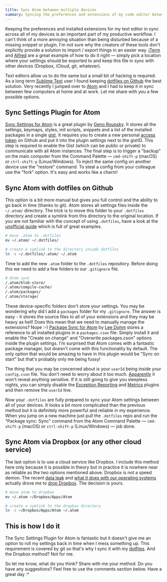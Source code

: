 ```yaml
---
title: Sync Atom between multiple devices
summary: Syncing the preferences and extensions of my code editor between all of my devices is part of my productive workflow. Here are a few methods to do it with Atom.
---
```


Keeping the preferences and installed extensions for my text editor in sync across all of my devices is an important part of my productive workflow. I can't think of a more annoying situation than being disturbed because of a missing snippet or plugin. I'm not sure why the creators of these tools don't explicitly provide a solution to import / export things in an easier way. [iTerm](https://www.iterm2.com/) and [Alfred](https://www.alfredapp.com/) are a great example of how to do it right — simply pick a location where your settings should be exported to and keep this file in sync with other devices (Dropbox, iCloud, git, whatever).

Text editors allow us to do the same but a small bit of hacking is required. As a long term [Sublime Text](https://www.sublimetext.com/) user I found keeping [dotfiles on Github](https://dotfiles.github.io/) the best solution. Very recently I jumped over to [Atom](https://atom.io/) and I had to keep it in sync between few computers at home and at work. Let me share with you a few possible options.

## Sync Settings Plugin for Atom

[Sync Settings for Atom](https://atom.io/packages/sync-settings) is a great plugin by [Geno Roupsky](https://github.com/groupsky). It stores all the settings, keymaps, styles, init scripts, snippets and a list of the installed packages in a single [gist](https://gist.github.com/). It requires you to create a new personal [access token](https://github.com/settings/tokens/new) on Github and put it into the plugin settings next to the gistID. This step is required to enable the Gist (which can be public or private) to communicate with all Atom instances. The final step is to trigger a "backup" on the main computer from the Command Palette — `cmd-shift-p` (macOS) or `ctrl-shift-p` (Linux/Windows). To inject the same config on another device use the "restore" command. To steal a config from your colleague use the "fork" option. It's easy and works like a charm!

## Sync Atom with dotfiles on Github

This option is a bit more manual but gives you full control and the ability to go back in time (thanks to git). Atom stores all settings files inside the `~/.atom/` directory. The trick is to move this folder to your `.dotfiles` directory and create a symlink from this directory to the original location. If you are not familiar with the concept of using `.dotfiles`, have a look at the [unofficial guide](https://dotfiles.github.io/) which is full of great examples.

```bash
# move .atom to .dotfiles
mv ~/.atom/ ~/.dotfiles/

# create a symlink to the directory inside dotfiles
ln -s ~/.dotfiles/.atom/ ~/.atom
```

Time to add the new `.atom` folder to the `.dotfiles` repository. Before doing this we need to add a few folders to our `.gitignore` file.

```bash
# Atom sync
/.atom/blob-store/
/.atom/compile-cache/
/.atom/packages/
/.atom/storage/
```

These device-specific folders don't store your settings. You may be wondering why did I add a `packages` folder for my `.gitignore`. The answer is easy - it stores the source files to all of your extensions and they may be heavy as hell! Does this mean that we need to manually manage the extensions? Nope :-) [Package Sync for Atom](https://atom.io/packages/package-sync) by [Lee Dohm](https://github.com/lee-dohm) stores a reference to all installed plugins in a `packages.cson` file. Simply install it and enable the "Create on change" and "Overwrite packages.cson" options inside the plugin settings. I'm surprised that Atom comes with a fantastic package manager, but doesn't come with this functionality by default. The only option that would be amazing to have in this plugin would be "Sync on start" but that's probably only me being fussy!

The thing that you may be concerned about is your `userId` being inside your `config.cson` file. You don't need to worry about it too much. [Apparently](https://github.com/atom/metrics/issues/18#issuecomment-36484448) it won't reveal anything sensitive. If it is still going to give you sleepless nights, you can simply disable the [Exception Reporting](https://atom.io/packages/exception-reporting) and [Metrics](https://atom.io/packages/metrics) plugins and then remove the `userId` line.

Now your `.dotfiles` are fully prepared to sync your Atom settings between all of your devices. It looks a bit more complicated than the previous method but it is definitely more powerful and reliable in my experience. When you jump on a new machine just pull the `.dotfiles` repo and run the "Package sync: Sync" command from the Atom Command Palette — `cmd-shift-p` (macOS) or `ctrl-shift-p` (Linux/Windows) — job done.

## Sync Atom via Dropbox (or any other cloud service)

The last option is to use a cloud service like Dropbox. I include this method here only because it is possible in theory but in practice it is nowhere near as reliable as the two options mentioned above. Dropbox is not a speed demon. The recent [data leak](https://www.troyhunt.com/the-dropbox-hack-is-real/) and [what it does with our operating systems](http://applehelpwriter.com/2016/08/29/discovering-how-dropbox-hacks-your-mac/) actually drove me to [drop Dropbox](http://www.drop-dropbox.com/). The decision is yours.

```bash
# move atom to dropbox
mv ~/.atom ~/Dropbox/Apps/Atom

# create a symlink to the dropbox directory
ln -s ~/Dropbox/Apps/Atom ~/.atom
```

## This is how I do it

The Sync Settings Plugin for Atom is fantastic but it doesn't give me an option to roll my settings back in time when I mess something up. This requirement is covered by git so that's why I sync it with my [dotfiles](https://github.com/pawelgrzybek/dotfiles). And the Dropbox method? Not for me.

So let me know, what do you think? Share with me your method. Do you have any suggestions? Feel free to use the comments section below. Have a great day :*
